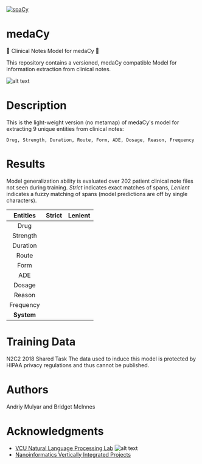 [![spaCy](https://img.shields.io/badge/built%20with-spaCy-09a3d5.svg)](https://spacy.io)
# medaCy
:hospital: Clinical Notes Model for medaCy :hospital:

This repository contains a versioned, medaCy compatible Model for information extraction from clinical notes.

![alt text](https://nlp.cs.vcu.edu/images/Edit_NanomedicineDatabase.png "Nanoinformatics")

# Description
This is the light-weight version (no metamap) of medaCy's model for extracting 9 unique entities from clinical notes:

`Drug, Strength, Duration, Route, Form, ADE, Dosage, Reason, Frequency`

# Results
Model generalization ability is evaluated over 202 patient clinical note files not seen during training. *Strict* indicates exact matches of spans, *Lenient* indicates a fuzzy matching of spans (model predictions are off by single characters).

| Entities | Strict | Lenient |
| :-------: | :----------------: |:-------------:|
|Drug| | |  |
|Strength|  |  |
|Duration | |  |
|Route | |  |
|Form | |  |
|ADE | |  |
|Dosage | |  |
|Reason | |  |
|Frequency | |  |
|**System** | |  |

# Training Data
N2C2 2018 Shared Task
The data used to induce this model is protected by HIPAA privacy regulations and thus cannot be published.

Authors
=======
Andriy Mulyar and Bridget McInnes

Acknowledgments
===============
- [VCU Natural Language Processing Lab](https://nlp.cs.vcu.edu/)     ![alt text](https://nlp.cs.vcu.edu/images/vcu_head_logo "VCU")
- [Nanoinformatics Vertically Integrated Projects](https://rampages.us/nanoinformatics/)
